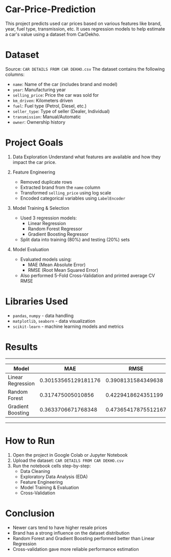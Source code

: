# Car-Price-Prediction

This project predicts used car prices based on various features like brand, year, fuel type, transmission, etc. It uses regression models to help estimate a car's value using a dataset from CarDekho.

# Dataset

Source: `CAR DETAILS FROM CAR DEKHO.csv`
The dataset contains the following columns:
- `name`: Name of the car (includes brand and model)
- `year`: Manufacturing year
- `selling_price`: Price the car was sold for
- `km_driven`: Kilometers driven
- `fuel`: Fuel type (Petrol, Diesel, etc.)
- `seller_type`: Type of seller (Dealer, Individual)
- `transmission`: Manual/Automatic
- `owner`: Ownership history

# Project Goals

1. Data Exploration
   Understand what features are available and how they impact the car price.

2. Feature Engineering
   - Removed duplicate rows  
   - Extracted brand from the `name` column  
   - Transformed `selling_price` using log scale  
   - Encoded categorical variables using `LabelEncoder`

3. Model Training & Selection
   - Used 3 regression models:
     - Linear Regression
     - Random Forest Regressor
     - Gradient Boosting Regressor
   - Split data into training (80%) and testing (20%) sets

4. Model Evaluation 
   - Evaluated models using:
     - MAE (Mean Absolute Error)
     - RMSE (Root Mean Squared Error)
   - Also performed 5-Fold Cross-Validation and printed average CV RMSE

# Libraries Used

- `pandas`, `numpy` - data handling
- `matplotlib`, `seaborn` - data visualization
- `scikit-learn` - machine learning models and metrics

# Results

------------------------------------------------------------------
| Model              | MAE                 | RMSE                |
|--------------------|---------------------|---------------------|
| Linear Regression  | 0.30153565129181176 | 0.3908131584349638  |
| Random Forest      | 0.317475005010856   | 0.4229418624351199  |
| Gradient Boosting  | 0.3633706671768348  | 0.47365417875512167 |
------------------------------------------------------------------

# How to Run

1. Open the project in Google Colab or Jupyter Notebook
2. Upload the dataset: `CAR DETAILS FROM CAR DEKHO.csv`
3. Run the notebook cells step-by-step:
   - Data Cleaning
   - Exploratory Data Analysis (EDA)
   - Feature Engineering
   - Model Training & Evaluation
   - Cross-Validation

# Conclusion

- Newer cars tend to have higher resale prices  
- Brand has a strong influence on the dataset distribution  
- Random Forest and Gradient Boosting performed better than Linear Regression  
- Cross-validation gave more reliable performance estimation
